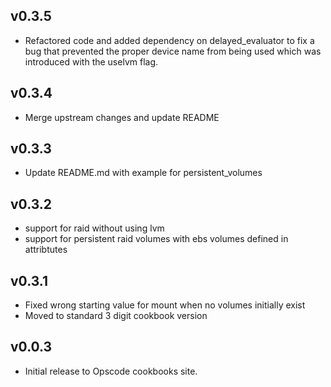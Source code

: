 ## v0.3.5
- Refactored code and added dependency on delayed_evaluator to fix a bug that
  prevented the proper device name from being used which was introduced with the
  uselvm flag.
## v0.3.4
- Merge upstream changes and update README
## v0.3.3
- Update README.md with example for persistent_volumes
## v0.3.2
- support for raid without using lvm
- support for persistent raid volumes with ebs volumes defined in attribtutes
## v0.3.1
- Fixed wrong starting value for mount when no volumes initially exist
- Moved to standard 3 digit cookbook version
## v0.0.3
- Initial release to Opscode cookbooks site.
